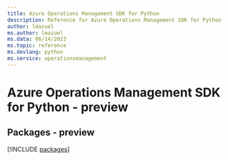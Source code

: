 ```yaml
---
title: Azure Operations Management SDK for Python
description: Reference for Azure Operations Management SDK for Python
author: lmazuel
ms.author: lmazuel
ms.data: 06/14/2023
ms.topic: reference
ms.devlang: python
ms.service: operationsmanagement
---
```

# Azure Operations Management SDK for Python - preview
## Packages - preview
[!INCLUDE [packages](operations-management-index.md)]